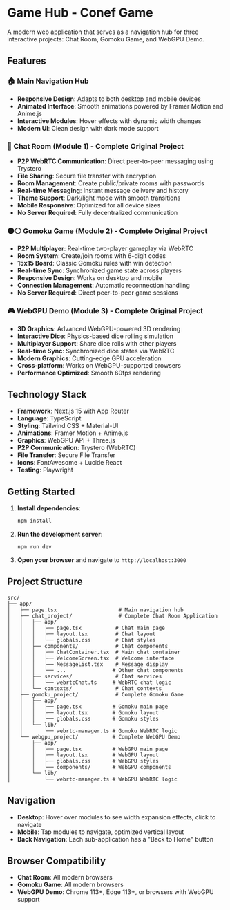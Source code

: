 # Game Hub - Conef Game

A modern web application that serves as a navigation hub for three interactive projects: Chat Room, Gomoku Game, and WebGPU Demo.

## Features

### 🏠 Main Navigation Hub
- **Responsive Design**: Adapts to both desktop and mobile devices
- **Animated Interface**: Smooth animations powered by Framer Motion and Anime.js
- **Interactive Modules**: Hover effects with dynamic width changes
- **Modern UI**: Clean design with dark mode support

### 💬 Chat Room (Module 1) - Complete Original Project
- **P2P WebRTC Communication**: Direct peer-to-peer messaging using Trystero
- **File Sharing**: Secure file transfer with encryption
- **Room Management**: Create public/private rooms with passwords
- **Real-time Messaging**: Instant message delivery and history
- **Theme Support**: Dark/light mode with smooth transitions
- **Mobile Responsive**: Optimized for all device sizes
- **No Server Required**: Fully decentralized communication

### ⚫⚪ Gomoku Game (Module 2) - Complete Original Project
- **P2P Multiplayer**: Real-time two-player gameplay via WebRTC
- **Room System**: Create/join rooms with 6-digit codes
- **15x15 Board**: Classic Gomoku rules with win detection
- **Real-time Sync**: Synchronized game state across players
- **Responsive Design**: Works on desktop and mobile
- **Connection Management**: Automatic reconnection handling
- **No Server Required**: Direct peer-to-peer game sessions

### 🎮 WebGPU Demo (Module 3) - Complete Original Project
- **3D Graphics**: Advanced WebGPU-powered 3D rendering
- **Interactive Dice**: Physics-based dice rolling simulation
- **Multiplayer Support**: Share dice rolls with other players
- **Real-time Sync**: Synchronized dice states via WebRTC
- **Modern Graphics**: Cutting-edge GPU acceleration
- **Cross-platform**: Works on WebGPU-supported browsers
- **Performance Optimized**: Smooth 60fps rendering

## Technology Stack

- **Framework**: Next.js 15 with App Router
- **Language**: TypeScript
- **Styling**: Tailwind CSS + Material-UI
- **Animations**: Framer Motion + Anime.js
- **Graphics**: WebGPU API + Three.js
- **P2P Communication**: Trystero (WebRTC)
- **File Transfer**: Secure File Transfer
- **Icons**: FontAwesome + Lucide React
- **Testing**: Playwright

## Getting Started

1. **Install dependencies**:
   ```bash
   npm install
   ```

2. **Run the development server**:
   ```bash
   npm run dev
   ```

3. **Open your browser** and navigate to `http://localhost:3000`

## Project Structure

```
src/
├── app/
│   ├── page.tsx                    # Main navigation hub
│   ├── chat_project/               # Complete Chat Room Application
│   │   ├── app/
│   │   │   ├── page.tsx           # Chat main page
│   │   │   ├── layout.tsx         # Chat layout
│   │   │   └── globals.css        # Chat styles
│   │   ├── components/            # Chat components
│   │   │   ├── ChatContainer.tsx  # Main chat container
│   │   │   ├── WelcomeScreen.tsx  # Welcome interface
│   │   │   ├── MessageList.tsx    # Message display
│   │   │   └── ...               # Other chat components
│   │   ├── services/              # Chat services
│   │   │   └── webrtcChat.ts     # WebRTC chat logic
│   │   └── contexts/              # Chat contexts
│   ├── gomoku_project/            # Complete Gomoku Game
│   │   ├── app/
│   │   │   ├── page.tsx          # Gomoku main page
│   │   │   ├── layout.tsx        # Gomoku layout
│   │   │   └── globals.css       # Gomoku styles
│   │   └── lib/
│   │       └── webrtc-manager.ts # Gomoku WebRTC logic
│   └── webgpu_project/           # Complete WebGPU Demo
│       ├── app/
│       │   ├── page.tsx          # WebGPU main page
│       │   ├── layout.tsx        # WebGPU layout
│       │   ├── globals.css       # WebGPU styles
│       │   └── components/       # WebGPU components
│       └── lib/
│           └── webrtc-manager.ts # WebGPU WebRTC logic
```

## Navigation

- **Desktop**: Hover over modules to see width expansion effects, click to navigate
- **Mobile**: Tap modules to navigate, optimized vertical layout
- **Back Navigation**: Each sub-application has a "Back to Home" button

## Browser Compatibility

- **Chat Room**: All modern browsers
- **Gomoku Game**: All modern browsers
- **WebGPU Demo**: Chrome 113+, Edge 113+, or browsers with WebGPU support
